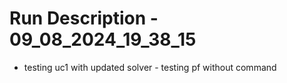 # Run Description - 09_08_2024_19_38_15

- testing uc1 with updated solver - testing pf without command

